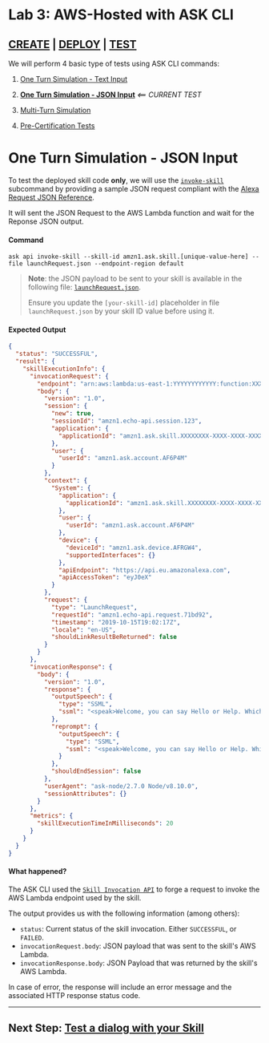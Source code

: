 # Lab 3: AWS-Hosted with ASK CLI

## [CREATE](./01-create.md) | [DEPLOY](./02-deploy.md) | **[TEST](./03-test-invoke.md)**

We will perform 4 basic type of tests using ASK CLI commands:

1. [One Turn Simulation - Text Input](./03-test-simulate.md)

1. **[One Turn Simulation - JSON Input](./03-test-invoke.md)** *<== CURRENT TEST*

1. [Multi-Turn Simulation](./03-test-dialog.md)

1. [Pre-Certification Tests](./03-test-pre-certification.md) 

# One Turn Simulation - JSON Input

To test the deployed skill code **only**, we will use the [`invoke-skill`](https://developer.amazon.com/docs/smapi/ask-cli-command-reference.html#invoke-skill-subcommand) subcommand by providing a sample JSON request compliant with the [Alexa Request JSON Reference](https://developer.amazon.com/docs/custom-skills/request-and-response-json-reference.html#request-format).

It will sent the JSON Request to the AWS Lambda function and wait for the Reponse JSON output.

#### Command

```
ask api invoke-skill --skill-id amzn1.ask.skill.[unique-value-here] --file launchRequest.json --endpoint-region default 
```

> **Note**: the JSON payload to be sent to your skill is available in the following file: [`launchRequest.json`](./launchRequest.json).
>
> Ensure you update the `[your-skill-id]` placeholder in file `launchRequest.json` by your skill ID value before using it.

#### Expected Output

```json
{
  "status": "SUCCESSFUL",
  "result": {
    "skillExecutionInfo": {
      "invocationRequest": {
        "endpoint": "arn:aws:lambda:us-east-1:YYYYYYYYYYYY:function:XXXXXXXX-XXXX-XXXX-XXXX-XXXXXXXXXXXX:Release_0",
        "body": {
          "version": "1.0",
          "session": {
            "new": true,
            "sessionId": "amzn1.echo-api.session.123",
            "application": {
              "applicationId": "amzn1.ask.skill.XXXXXXXX-XXXX-XXXX-XXXX-XXXXXXXXXXXX"
            },
            "user": {
              "userId": "amzn1.ask.account.AF6P4M"
            }
          },
          "context": {
            "System": {
              "application": {
                "applicationId": "amzn1.ask.skill.XXXXXXXX-XXXX-XXXX-XXXX-XXXXXXXXXXXX"
              },
              "user": {
                "userId": "amzn1.ask.account.AF6P4M"
              },
              "device": {
                "deviceId": "amzn1.ask.device.AFRGW4",
                "supportedInterfaces": {}
              },
              "apiEndpoint": "https://api.eu.amazonalexa.com",
              "apiAccessToken": "eyJ0eX"
            }
          },
          "request": {
            "type": "LaunchRequest",
            "requestId": "amzn1.echo-api.request.71bd92",
            "timestamp": "2019-10-15T19:02:17Z",
            "locale": "en-US",
            "shouldLinkResultBeReturned": false
          }
        }
      },
      "invocationResponse": {
        "body": {
          "version": "1.0",
          "response": {
            "outputSpeech": {
              "type": "SSML",
              "ssml": "<speak>Welcome, you can say Hello or Help. Which would you like to try?</speak>"
            },
            "reprompt": {
              "outputSpeech": {
                "type": "SSML",
                "ssml": "<speak>Welcome, you can say Hello or Help. Which would you like to try?</speak>"
              }
            },
            "shouldEndSession": false
          },
          "userAgent": "ask-node/2.7.0 Node/v8.10.0",
          "sessionAttributes": {}
        }
      },
      "metrics": {
        "skillExecutionTimeInMilliseconds": 20
      }
    }
  }
}
```

#### What happened?

The ASK CLI used the [`Skill Invocation API`](https://developer.amazon.com/docs/smapi/skill-invocation-api.html) to forge a request to invoke the AWS Lambda endpoint used by the skill. 

The output provides us with the following information (among others):

* `status`: Current status of the skill invocation. Either `SUCCESSFUL`, or `FAILED`.
* `invocationRequest.body`: JSON payload that was sent to the skill's AWS Lambda.
* `invocationResponse.body`: JSON Payload that was returned by the skill's AWS Lambda.

In case of error, the response will include an error message and the associated HTTP response status code.

---

## Next Step: [Test a dialog with your Skill](./03-test-dialog.md)